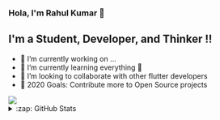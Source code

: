### Hola, I'm Rahul Kumar 👋

## I'm a Student, Developer, and Thinker !!

- 🔭 I’m currently working on ...
- 🌱 I’m currently learning everything 🤣
- 👯 I’m looking to collaborate with other flutter developers
- 🥅 2020 Goals: Contribute more to Open Source projects

<img src="https://github-readme-stats.vercel.app/api?username=Rahullkumr&&show_icons=true&title_color=ffffff&icon_color=bb2acf&text_color=daf7dc&bg_color=ffffff">

<details>
  <summary>:zap: GitHub Stats</summary>

  <img align="left" alt="Rahul's GitHub Stats" src="https://github-readme-stats.Rahullkumr.vercel.app/api?username=Rahullkumr&show_icons=true&hide_border=true" />

</details>
